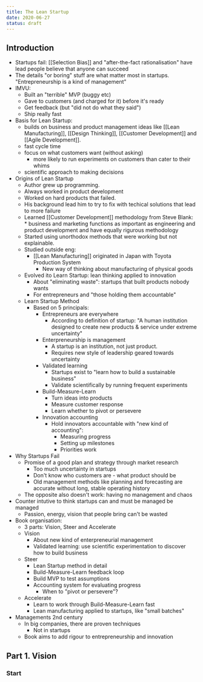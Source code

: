 ```yaml
---
title: The Lean Startup
date: 2020-06-27
status: draft
---
```


## Introduction

* Startups fail: [[Selection Bias]] and "after-the-fact rationalisation" have lead people believe that anyone can succeed
* The details "or boring" stuff are what matter most in startups.
"Entrepreneurship is a kind of management"
* IMVU:
    * Built an "terrible" MVP (buggy etc)
    * Gave to customers (and charged for it) before it's ready
    * Get feedback (but "did not do what they said")
    * Ship really fast
* Basis for Lean Startup:
    *  builds on business and product management ideas like [[Lean Manufacturing]], [[Design Thinking]], [[Customer Development]] and [[Agile Development]].
    * fast cycle time
    * focus on what customers want (without asking)
        * more likely to run experiments on customers than cater to their whims
    * scientific approach to making decisions
* Origins of Lean Startup
    * Author grew up programming.
    * Always worked in product development
    * Worked on hard products that failed.
    * His background lead him to try to fix with techical solutions that lead to more failure
    * Learned [[Customer Development]] methodology from Steve Blank:
            * business and marketing functions as important as engineering and product development and have equally rigurous methodology
    * Started using unorthodox methods that were working but not explainable.
    * Studied outside eng:
        * [[Lean Manufacturing]] originated in Japan with Toyota Production System
            * New way of thinking about manufacturing of physical goods
    * Evolved ito Learn Startup: lean thinking applied to innovation
        * About "eliminating waste": startups that built products nobody wants
        * For entrepreneurs and "those holding them accountable"
    * Learn Startup Method
        * Based on 5 principals:
            * Entrepreneurs are everywhere
                * According to definition of startup: "A human institution designed to create new products & service under extreme uncertainty"
            * Enterpreneurship is management
                * A startup is an institution, not just product.
                * Requires new style of leadership geared towards uncertainty
            * Validated learning
                * Startups exist to "learn how to build a sustainable business"
                * Validate scientifically by running frequent experiments
            * Build-Measure-Learn
                * Turn ideas into products
                * Measure customer response
                * Learn whether to pivot or persevere
            * Innovation accounting
                * Hold innovators accountable with "new kind of accounting":
                    * Measuring progress
                    * Setting up milestones
                    * Priorities work
* Why Startups Fail
    * Promise of a good plan and strategy through market research
        * Too much uncertainty in startups
        * Don't know who customers are - what product should be
        * Old management methods like planning and forecasting are accurate without long, stable operating history
    * The opposite also doesn't work: having no management and chaos
* Counter intutive to think startups can and must be managed be managed
    * Passion, energy, vision that people bring can't be wasted
* Book organisation:
    * 3 parts: Vision, Steer and Accelerate
    * Vision
        * About new kind of enterpreneurial management
        * Validated learning: use scientific experimentation to discover how to build business
    * Steer
        * Lean Startup method in detail
        * Build-Measure-Learn feedback loop
        * Build MVP to test assumptions
        * Accounting system for evaluating progress
            * When to "pivot or persevere"?
    * Accelerate
        * Learn to work through Build-Measure-Learn fast
        * Lean manufacturing applied to startups, like "small batches"
* Managements 2nd century
    * In big companies, there are proven techniques
        * Not in startups
    * Book aims to add rigour to entrepreneurship and innovation

## Part 1. Vision

### Start
